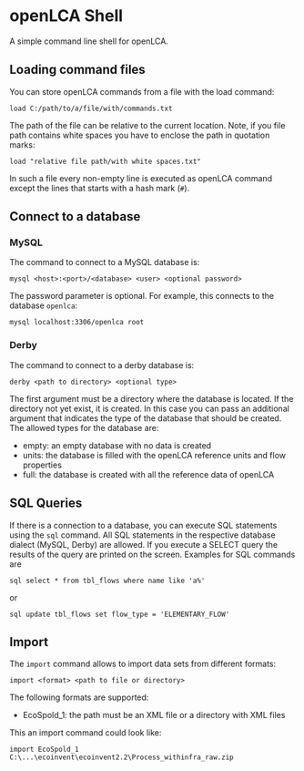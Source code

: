 openLCA Shell
=============
A simple command line shell for openLCA. 


Loading command files
---------------------
You can store openLCA commands from a file with the load command:

	load C:/path/to/a/file/with/commands.txt

The path of the file can be relative to the current location. Note, if you file
path contains white spaces you have to enclose the path in quotation marks:

	load "relative file path/with white spaces.txt"

In such a file every non-empty line is executed as openLCA command except the
lines that starts with a hash mark (`#`).


Connect to a database
---------------------

### MySQL
The command to connect to a MySQL database is:

	mysql <host>:<port>/<database> <user> <optional password>
	
The password parameter is optional. For example, this connects to the database
`openlca`:

	mysql localhost:3306/openlca root
	
	
### Derby 
The command to connect to a derby database is:

	derby <path to directory> <optional type>

The first argument must be a directory where the database is located. If the
directory not yet exist, it is created. In this case you can pass an additional
argument that indicates the type of the database that should be created. The
allowed types for the database are:

* empty: an empty database with no data is created
* units: the database is filled with the openLCA reference units and flow 
  properties
* full: the database is created with all the reference data of openLCA


SQL Queries
-----------

If there is a connection to a database, you can execute SQL statements using the
`sql` command. All SQL statements in the respective database dialect (MySQL, 
Derby) are allowed. If you execute a SELECT query the results of the query are
printed on the screen. Examples for SQL commands are

	sql select * from tbl_flows where name like 'a%'
	
or

	sql update tbl_flows set flow_type = 'ELEMENTARY_FLOW'
	
	
Import
------

The `import` command allows to import data sets from different formats:

	import <format> <path to file or directory>
	
The following formats are supported:

* EcoSpold_1: the path must be an XML file or a directory with XML files

This an import command could look like:

	import EcoSpold_1 C:\...\ecoinvent\ecoinvent2.2\Process_withinfra_raw.zip

  	